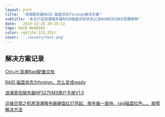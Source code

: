 ```yaml
---
layout: post
title:  "浪潮服务器RAID 磁盘状态foreign解决方案"
subtitle: '本文介绍浪潮服务器RAID磁盘出现状态以及WebBIOS相关配置解释'
date:   2019-11-28 20:35:13
tags: RAID WebBIOS
color: rgb(154,133,255)
cover: '../assets/test.png'
---  
```


## 解决方案记录

[Ctrl+H 浪潮Raid配置文档](https://github.com/systemime/my_image/blob/master/Ctrl%2BH%20%E6%B5%AA%E6%BD%AERaid%E9%85%8D%E7%BD%AE%E6%96%87%E6%A1%A3%20-%20%E5%BC%A0%E5%86%B2andy%20-%20%E5%8D%9A%E5%AE%A2%E5%9B%AD.pdf)  

[RAID 磁盘状态为foreign，怎么变成ready](https://github.com/systemime/my_image/raw/master/RAID%20%E7%A3%81%E7%9B%98%E7%8A%B6%E6%80%81%E4%B8%BAforeign%EF%BC%8C%E6%80%8E%E4%B9%88%E5%8F%98%E6%88%90ready%20-%20BigBao%E7%9A%84%E5%8D%9A%E5%AE%A2%20-%20%E5%8D%9A%E5%AE%A2%E5%9B%AD.pdf)  

[浪潮英信服务器NF5270M3用户手册V1.0](https://github.com/systemime/my_image/raw/master/%E6%B5%AA%E6%BD%AE%E8%8B%B1%E4%BF%A1%E6%9C%8D%E5%8A%A1%E5%99%A8NF5270M3%E7%94%A8%E6%88%B7%E6%89%8B%E5%86%8CV1.0.pdf)  

[运维日常之机房浪潮服务器硬盘红灯亮起，服务器一直响，raid磁盘红色。。。故障解决方法](https://github.com/systemime/my_image/raw/master/%E8%BF%90%E7%BB%B4%E6%97%A5%E5%B8%B8%E4%B9%8B%E6%9C%BA%E6%88%BF%E6%B5%AA%E6%BD%AE%E6%9C%8D%E5%8A%A1%E5%99%A8%E7%A1%AC%E7%9B%98%E7%BA%A2%E7%81%AF%E4%BA%AE%E8%B5%B7%EF%BC%8C%E6%9C%8D%E5%8A%A1%E5%99%A8%E4%B8%80%E7%9B%B4%E5%93%8D%EF%BC%8Craid%E7%A3%81%E7%9B%98%E7%BA%A2%E8%89%B2%E3%80%82%E3%80%82%E3%80%82%E6%95%85%E9%9A%9C%E8%A7%A3%E5%86%B3%E6%96%B9%E6%B3%95%20-%20Rich%E4%B8%83%E5%93%A5%20-%20%E5%8D%9A%E5%AE%A2%E5%9B%AD.pdf)  
